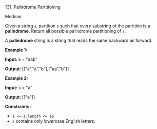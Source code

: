 131\. Palindrome Partitioning

Medium

Given a string `s`, partition `s` such that every substring of the partition is a **palindrome**. Return all possible palindrome partitioning of `s`.

A **palindrome** string is a string that reads the same backward as forward.

**Example 1:**

**Input:** s = "aab"

**Output:** [["a","a","b"],["aa","b"]]

**Example 2:**

**Input:** s = "a"

**Output:** [["a"]]

**Constraints:**

*   `1 <= s.length <= 16`
*   `s` contains only lowercase English letters.